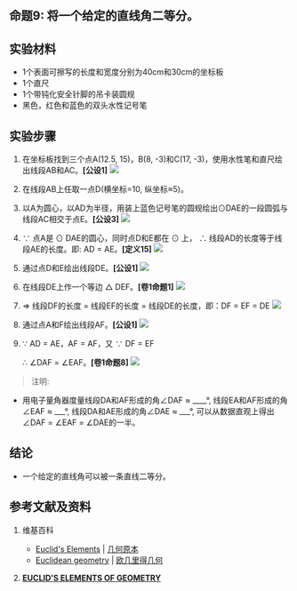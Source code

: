 ## 命题9: 将一个给定的直线角二等分。

## 实验材料

- 1个表面可擦写的长度和宽度分别为40cm和30cm的坐标板
- 1个直尺
- 1个带钝化安全针脚的吊卡装圆规
- 黑色，红色和蓝色的双头水性记号笔

## 实验步骤

1. 在坐标板找到三个点A(12.5, 15)，B(8, -3)和C(17, -3)，使用水性笔和直尺绘出线段AB和AC。**[公设1]**
![](/images/欧几里得几何/欧几里得元素中典型的几何实验/卷1/命题9/9a1.jpg)

2. 在线段AB上任取一点D(横坐标=10, 纵坐标≈5)。

3. 以A为圆心，以AD为半径，用装上蓝色记号笔的圆规绘出⊙DAE的一段圆弧与线段AC相交于点E。**[公设3]**
![](/images/欧几里得几何/欧几里得元素中典型的几何实验/卷1/命题9/9a2.jpg)

4. ∵ 点A是 ⊙ DAE的圆心，同时点D和E都在 ⊙ 上， ∴ 线段AD的长度等于线段AE的长度。即: AD = AE。**[定义15]**
![](/images/欧几里得几何/欧几里得元素中典型的几何实验/卷1/命题9/9a3.jpg)

5. 通过点D和E绘出线段DE。**[公设1]**
![](/images/欧几里得几何/欧几里得元素中典型的几何实验/卷1/命题9/9a4.jpg)

6. 在线段DE上作一个等边 △ DEF。**[卷1命题1]**
![](/images/欧几里得几何/欧几里得元素中典型的几何实验/卷1/命题9/9a5.jpg)

7. ⇒ 线段DF的长度 = 线段EF的长度 = 线段DE的长度，即：DF = EF = DE
![](/images/欧几里得几何/欧几里得元素中典型的几何实验/卷1/命题9/9a6.jpg)

8. 通过点A和F绘出线段AF。**[公设1]**
![](/images/欧几里得几何/欧几里得元素中典型的几何实验/卷1/命题9/9a7.jpg)

9. ∵ AD = AE，AF = AF，又 ∵ DF = EF 

   ∴ ∠DAF = ∠EAF。**[卷1命题8]** 
![](/images/欧几里得几何/欧几里得元素中典型的几何实验/卷1/命题9/9a8.jpg)

> 注明:
>  
- 用电子量角器度量线段DA和AF形成的角∠DAF ≈ ____°, 线段EA和AF形成的角∠EAF ≈  ___°, 线段DA和AE形成的角∠DAE ≈  ___°, 可以从数据直观上得出∠DAF = ∠EAF = ∠DAE的一半。

## 结论

- 一个给定的直线角可以被一条直线二等分。

## 参考文献及资料

1. 维基百科
	- [Euclid's Elements](https://en.wikipedia.org/wiki/Euclid%27s_Elements) | [几何原本](https://zh.wikipedia.org/wiki/%E5%87%A0%E4%BD%95%E5%8E%9F%E6%9C%AC) 
	- [Euclidean geometry](https://en.wikipedia.org/wiki/Euclidean_geometry) | [欧几里得几何](https://zh.wikipedia.org/wiki/%E6%AC%A7%E5%87%A0%E9%87%8C%E5%BE%97%E5%87%A0%E4%BD%95) 

2. [**EUCLID’S ELEMENTS OF GEOMETRY**](https://farside.ph.utexas.edu/books/Euclid/Elements.pdf) 



